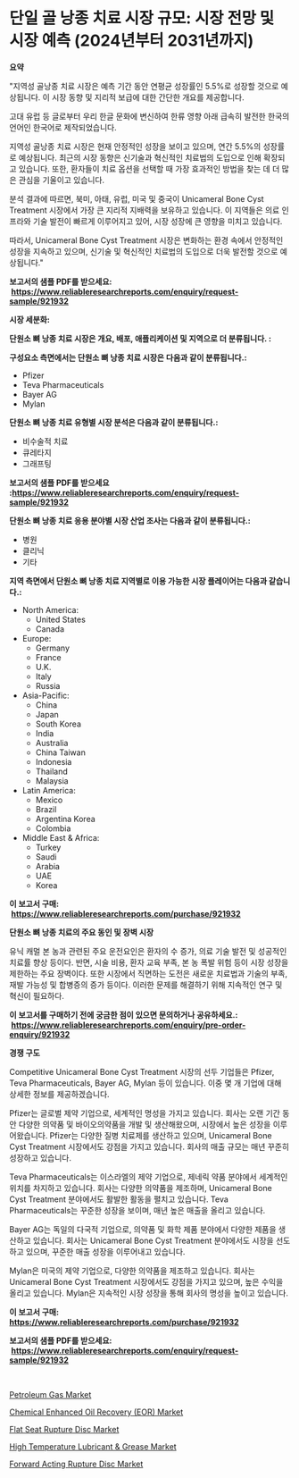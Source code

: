 <p><h1>단일 골 낭종 치료 시장 규모: 시장 전망 및 시장 예측 (2024년부터 2031년까지)</h1></p><p><strong>요약</strong></p>
<p><p>"지역성 골낭종 치료 시장은 예측 기간 동안 연평균 성장률인 5.5%로 성장할 것으로 예상됩니다. 이 시장 동향 및 지리적 보급에 대한 간단한 개요를 제공합니다.</p><p>고대 유럽 등 글로부터 우리 한글 문화에 변신하여 한류 영향 아래 급속히 발전한 한국의 언어인 한국어로 제작되었습니다. </p><p>지역성 골낭종 치료 시장은 현재 안정적인 성장을 보이고 있으며, 연간 5.5%의 성장률로 예상됩니다. 최근의 시장 동향은 신기술과 혁신적인 치료법의 도입으로 인해 확장되고 있습니다. 또한, 환자들이 치료 옵션을 선택할 때 가장 효과적인 방법을 찾는 데 더 많은 관심을 기울이고 있습니다.</p><p>분석 결과에 따르면, 북미, 아태, 유럽, 미국 및 중국이 Unicameral Bone Cyst Treatment 시장에서 가장 큰 지리적 지배력을 보유하고 있습니다. 이 지역들은 의료 인프라와 기술 발전이 빠르게 이루어지고 있어, 시장 성장에 큰 영향을 미치고 있습니다.</p><p>따라서, Unicameral Bone Cyst Treatment 시장은 변화하는 환경 속에서 안정적인 성장을 지속하고 있으며, 신기술 및 혁신적인 치료법의 도입으로 더욱 발전할 것으로 예상됩니다."</p></p>
<p><strong>보고서의 샘플 PDF를 받으세요: &nbsp;<a href="https://www.reliableresearchreports.com/enquiry/request-sample/921932">https://www.reliableresearchreports.com/enquiry/request-sample/921932</a></strong></p>
<p><strong>시장 세분화:</strong></p>
<p><strong> 단원소 뼈 낭종 치료 시장은 개요, 배포, 애플리케이션 및 지역으로 더 분류됩니다. :</strong></p>
<p><strong>구성요소 측면에서는 단원소 뼈 낭종 치료 시장은 다음과 같이 분류됩니다.:</strong></p>
<p><ul><li>Pfizer</li><li>Teva Pharmaceuticals</li><li>Bayer AG</li><li>Mylan</li></ul></p>
<p><strong> 단원소 뼈 낭종 치료 유형별 시장 분석은 다음과 같이 분류됩니다.:</strong></p>
<p><ul><li>비수술적 치료</li><li>큐레타지</li><li>그래프팅</li></ul></p>
<p><strong>보고서의 샘플 PDF를 받으세요 :<a href="https://www.reliableresearchreports.com/enquiry/request-sample/921932">https://www.reliableresearchreports.com/enquiry/request-sample/921932</a></strong></p>
<p><strong> 단원소 뼈 낭종 치료 응용 분야별 시장 산업 조사는 다음과 같이 분류됩니다.:</strong></p>
<p><ul><li>병원</li><li>클리닉</li><li>기타</li></ul></p>
<p><strong>지역 측면에서 단원소 뼈 낭종 치료 지역별로 이용 가능한 시장 플레이어는 다음과 같습니다.:</strong></p>
<p><ul>
    <li>
        North America:
        <ul>
            <li>United States</li>
            <li>Canada</li>
        </ul>
    </li>
    <li>
        Europe:
        <ul>
            <li>Germany</li>
            <li>France</li>
            <li>U.K.</li>
            <li>Italy</li>
            <li>Russia</li>
        </ul>
    </li>
    <li>
        Asia-Pacific:
        <ul>
            <li>China</li>
            <li>Japan</li>
            <li>South Korea</li>
            <li>India</li>
            <li>Australia</li>
            <li>China Taiwan</li>
            <li>Indonesia</li>
            <li>Thailand</li>
            <li>Malaysia</li>
        </ul>
    </li>
    <li>
        Latin America:
        <ul>
            <li>Mexico</li>
            <li>Brazil</li>
            <li>Argentina Korea</li>
            <li>Colombia</li>
        </ul>
    </li>
    <li>
        Middle East & Africa:
        <ul>
            <li>Turkey</li>
            <li>Saudi</li>
            <li>Arabia</li>
            <li>UAE</li>
            <li>Korea</li>
        </ul>
    </li>
    </ul></p>
<p><strong>이 보고서 구매: &nbsp;<a href="https://www.reliableresearchreports.com/purchase/921932">https://www.reliableresearchreports.com/purchase/921932</a></strong></p>
<p><strong>단원소 뼈 낭종 치료의 주요 동인 및 장벽 시장</strong></p>
<p><p>유닉 캐멀 본 농과 관련된 주요 운전요인은 환자의 수 증가, 의료 기술 발전 및 성공적인 치료률 향상 등이다. 반면, 시술 비용, 환자 교육 부족, 본 농 폭발 위험 등이 시장 성장을 제한하는 주요 장벽이다. 또한 시장에서 직면하는 도전은 새로운 치료법과 기술의 부족, 재발 가능성 및 합병증의 증가 등이다. 이러한 문제를 해결하기 위해 지속적인 연구 및 혁신이 필요하다.</p></p>
<p><strong>이 보고서를 구매하기 전에 궁금한 점이 있으면 문의하거나 공유하세요.: &nbsp;<a href="https://www.reliableresearchreports.com/enquiry/pre-order-enquiry/921932">https://www.reliableresearchreports.com/enquiry/pre-order-enquiry/921932</a></strong></p>
<p><strong>경쟁 구도</strong></p>
<p><p>Competitive Unicameral Bone Cyst Treatment 시장의 선두 기업들은 Pfizer, Teva Pharmaceuticals, Bayer AG, Mylan 등이 있습니다. 이중 몇 개 기업에 대해 상세한 정보를 제공하겠습니다.</p><p>Pfizer는 글로벌 제약 기업으로, 세계적인 명성을 가지고 있습니다. 회사는 오랜 기간 동안 다양한 의약품 및 바이오의약품을 개발 및 생산해왔으며, 시장에서 높은 성장을 이루어왔습니다. Pfizer는 다양한 질병 치료제를 생산하고 있으며, Unicameral Bone Cyst Treatment 시장에서도 강점을 가지고 있습니다. 회사의 매출 규모는 매년 꾸준히 성장하고 있습니다.</p><p>Teva Pharmaceuticals는 이스라엘의 제약 기업으로, 제네릭 약품 분야에서 세계적인 위치를 차지하고 있습니다. 회사는 다양한 의약품을 제조하며, Unicameral Bone Cyst Treatment 분야에서도 활발한 활동을 펼치고 있습니다. Teva Pharmaceuticals는 꾸준한 성장을 보이며, 매년 높은 매출을 올리고 있습니다.</p><p>Bayer AG는 독일의 다국적 기업으로, 의약품 및 화학 제품 분야에서 다양한 제품을 생산하고 있습니다. 회사는 Unicameral Bone Cyst Treatment 분야에서도 시장을 선도하고 있으며, 꾸준한 매출 성장을 이루어내고 있습니다.</p><p>Mylan은 미국의 제약 기업으로, 다양한 의약품을 제조하고 있습니다. 회사는 Unicameral Bone Cyst Treatment 시장에서도 강점을 가지고 있으며, 높은 수익을 올리고 있습니다. Mylan은 지속적인 시장 성장을 통해 회사의 명성을 높이고 있습니다.</p></p>
<p><strong>이 보고서 구매: &nbsp; <a href="https://www.reliableresearchreports.com/purchase/921932">https://www.reliableresearchreports.com/purchase/921932</a></strong></p>
<p><strong>보고서의 샘플 PDF를 받으세요: &nbsp;<a href="https://www.reliableresearchreports.com/enquiry/request-sample/921932">https://www.reliableresearchreports.com/enquiry/request-sample/921932</a></strong><strong></strong></p>
<p>&nbsp;</p>
<p><p><a href="https://github.com/brentleyjimmiealvaradoz4l1rea/Market-Research-Report-List-1/blob/main/petroleum-gas-market.md">Petroleum Gas Market</a></p><p><a href="https://github.com/eeaveuhhh/Market-Research-Report-List-1/blob/main/chemical-enhanced-oil-recovery-eor-market.md">Chemical Enhanced Oil Recovery (EOR) Market</a></p><p><a href="https://issuu.com/reportprime-2/docs/flat-seat-rupture-disc-market-size-2030.pptx">Flat Seat Rupture Disc Market</a></p><p><a href="https://github.com/Angelnienowdseej3e45z3p8c/Market-Research-Report-List-1/blob/main/high-temperature-lubricant-grease-market.md">High Temperature Lubricant & Grease Market</a></p><p><a href="https://issuu.com/reportprime-2/docs/forward-acting-rupture-disc-market-size-2030.pptx">Forward Acting Rupture Disc Market</a></p></p>